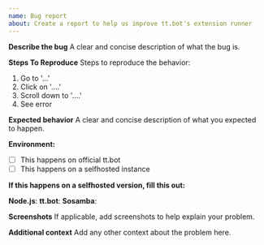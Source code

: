```yaml
---
name: Bug report
about: Create a report to help us improve tt.bot's extension runner
---
```


**Describe the bug**
A clear and concise description of what the bug is.

**Steps To Reproduce**
Steps to reproduce the behavior:
1. Go to '...'
2. Click on '....'
3. Scroll down to '....'
4. See error

**Expected behavior**
A clear and concise description of what you expected to happen.

**Environment:**
- [ ] This happens on official tt.bot
- [ ] This happens on a selfhosted instance

**If this happens on a selfhosted version, fill this out: <!--run `<prefix>info` to get these if you have no idea-->**

**Node.js**: 
**tt.bot**: 
**Sosamba**:

**Screenshots**
If applicable, add screenshots to help explain your problem.

**Additional context**
Add any other context about the problem here.
